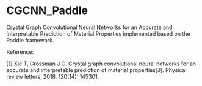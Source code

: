# CGCNN_Paddle
Crystal Graph Convolutional Neural Networks for an Accurate and Interpretable Prediction of Material Properties implemented based on the Paddle framework.


Reference:

[1] Xie T, Grossman J C. Crystal graph convolutional neural networks for an accurate and interpretable prediction of material properties[J]. Physical review letters, 2018, 120(14): 145301.

